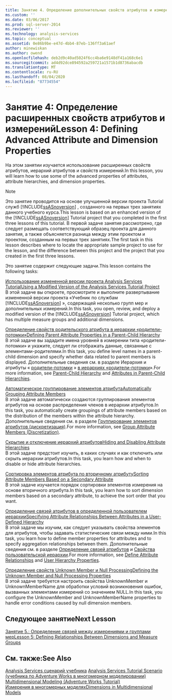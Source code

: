 ```yaml
---
title: Занятие 4. Определение дополнительных свойств атрибутов и измерений | Документация Майкрософт
ms.custom: ''
ms.date: 03/06/2017
ms.prod: sql-server-2014
ms.reviewer: ''
ms.technology: analysis-services
ms.topic: conceptual
ms.assetid: 0e86b9be-e47d-4bb4-87eb-136ff3a61aef
author: minewiskan
ms.author: owend
ms.openlocfilehash: deb2d9c40ad5024f6cc4ba6e9148df41a168c6e1
ms.sourcegitcommit: ad4d92dce894592a259721a1571b1d8736abacdb
ms.translationtype: MT
ms.contentlocale: ru-RU
ms.lasthandoff: 08/04/2020
ms.locfileid: "87734554"
---
```

# <a name="lesson-4-defining-advanced-attribute-and-dimension-properties"></a><span data-ttu-id="7d029-102">Занятие 4: Определение расширенных свойств атрибутов и измерений</span><span class="sxs-lookup"><span data-stu-id="7d029-102">Lesson 4: Defining Advanced Attribute and Dimension Properties</span></span>
  <span data-ttu-id="7d029-103">На этом занятии изучается использование расширенных свойств атрибутов, иерархий атрибутов и свойств измерений.</span><span class="sxs-lookup"><span data-stu-id="7d029-103">In this lesson, you will learn how to use some of the advanced properties of attributes, attribute hierarchies, and dimension properties.</span></span>  
  
> [!NOTE]  
>  <span data-ttu-id="7d029-104">Это занятие проводится на основе улучшенной версии проекта Tutorial служб [!INCLUDE[ssASnoversion](../includes/ssasnoversion-md.md)] , созданного на первых трех занятиях данного учебного курса.</span><span class="sxs-lookup"><span data-stu-id="7d029-104">This lesson is based on an enhanced version of the [!INCLUDE[ssASnoversion](../includes/ssasnoversion-md.md)] Tutorial project that you completed in the first three lessons of this tutorial.</span></span> <span data-ttu-id="7d029-105">В первой задаче занятия рассмотрено, где следует размещать соответствующий образец проекта для данного занятия, а также объясняется разница между этим проектом и проектом, созданным на первых трех занятиях.</span><span class="sxs-lookup"><span data-stu-id="7d029-105">The first task in this lesson describes where to locate the appropriate sample project to use for the lesson, and the difference between this project and the project that you created in the first three lessons.</span></span>  
  
 <span data-ttu-id="7d029-106">Это занятие содержит следующие задачи.</span><span class="sxs-lookup"><span data-stu-id="7d029-106">This lesson contains the following tasks:</span></span>  
  
 [<span data-ttu-id="7d029-107">Использование измененной версии проекта Analysis Services Tutorial</span><span class="sxs-lookup"><span data-stu-id="7d029-107">Using a Modified Version of the Analysis Services Tutorial Project</span></span>](lesson-4-1-using-a-modified-version-of-the-analysis-services-tutorial-project.md)  
 <span data-ttu-id="7d029-108">В этой задаче вы откроете, просмотрите и выполните развертывание измененной версии проекта «Учебник по службам [!INCLUDE[ssASnoversion](../includes/ssasnoversion-md.md)] », содержащей несколько групп мер и дополнительных измерений.</span><span class="sxs-lookup"><span data-stu-id="7d029-108">In this task, you open, review, and deploy a modified version of the [!INCLUDE[ssASnoversion](../includes/ssasnoversion-md.md)] Tutorial project, which has multiple measure groups and additional dimensions.</span></span>  
  
 [<span data-ttu-id="7d029-109">Определение свойств родительского атрибута в иерархии «родители-потомки»</span><span class="sxs-lookup"><span data-stu-id="7d029-109">Defining Parent Attribute Properties in a Parent-Child Hierarchy</span></span>](lesson-4-2-defining-parent-attribute-properties-in-a-parent-child-hierarchy.md)  
 <span data-ttu-id="7d029-110">В этой задаче вы зададите имена уровней в измерении типа «родители-потомки» и укажите, следует ли отображать данные, связанные с элементами-родителями.</span><span class="sxs-lookup"><span data-stu-id="7d029-110">In this task, you define level names in a parent-child dimension and specify whether data related to parent members is displayed.</span></span> <span data-ttu-id="7d029-111">Дополнительные сведения см. в разделе Иерархия и атрибуты « [родители-потомки](multidimensional-models/parent-child-dimension.md) » [в иерархиях «родители-потомки](multidimensional-models/parent-child-dimension-attributes.md)».</span><span class="sxs-lookup"><span data-stu-id="7d029-111">For more information, see [Parent-Child Hierarchy](multidimensional-models/parent-child-dimension.md) and [Attributes in Parent-Child Hierarchies](multidimensional-models/parent-child-dimension-attributes.md).</span></span>  
  
 [<span data-ttu-id="7d029-112">Автоматическое группирование элементов атрибута</span><span class="sxs-lookup"><span data-stu-id="7d029-112">Automatically Grouping Attribute Members</span></span>](lesson-4-3-automatically-grouping-attribute-members.md)  
 <span data-ttu-id="7d029-113">В этой задаче автоматически создаются группирования элементов атрибутов на основе распределения членов в иерархии атрибутов.</span><span class="sxs-lookup"><span data-stu-id="7d029-113">In this task, you automatically create groupings of attribute members based on the distribution of the members within the attribute hierarchy.</span></span> <span data-ttu-id="7d029-114">Дополнительные сведения см. в разделе [Группирование элементов атрибутов (дискретизация)](multidimensional-models/attribute-properties-group-attribute-members.md).</span><span class="sxs-lookup"><span data-stu-id="7d029-114">For more information, see [Group Attribute Members &#40;Discretization&#41;](multidimensional-models/attribute-properties-group-attribute-members.md).</span></span>  
  
 [<span data-ttu-id="7d029-115">Скрытие и отключение иерархий атрибутов</span><span class="sxs-lookup"><span data-stu-id="7d029-115">Hiding and Disabling Attribute Hierarchies</span></span>](lesson-4-4-hiding-and-disabling-attribute-hierarchies.md)  
 <span data-ttu-id="7d029-116">В этой задаче предстоит изучить, в каких случаях и как отключить или скрыть иерархии атрибутов.</span><span class="sxs-lookup"><span data-stu-id="7d029-116">In this task, you learn how and when to disable or hide attribute hierarchies.</span></span>  
  
 [<span data-ttu-id="7d029-117">Сортировка элементов атрибута по вторичному атрибуту</span><span class="sxs-lookup"><span data-stu-id="7d029-117">Sorting Attribute Members Based on a Secondary Attribute</span></span>](lesson-4-5-sorting-attribute-members-based-on-a-secondary-attribute.md)  
 <span data-ttu-id="7d029-118">В этой задаче изучается порядок сортировки элементов измерения на основе вторичного атрибута.</span><span class="sxs-lookup"><span data-stu-id="7d029-118">In this task, you learn how to sort dimension members based on a secondary attribute, to achieve the sort order that you want.</span></span>  
  
 [<span data-ttu-id="7d029-119">Определение связей атрибутов в определенной пользователем иерархии</span><span class="sxs-lookup"><span data-stu-id="7d029-119">Specifying Attribute Relationships Between Attributes in a User-Defined Hierarchy</span></span>](4-6-specifying-attribute-relationships-in-user-defined-hierarchy.md)  
 <span data-ttu-id="7d029-120">В этой задаче мы изучим, как следует указывать свойства элементов для атрибутов, чтобы задавать статистические связи между ними.</span><span class="sxs-lookup"><span data-stu-id="7d029-120">In this task, you learn how to define member properties for attributes and to specify aggregation relationships between them.</span></span> <span data-ttu-id="7d029-121">Дополнительные сведения см. в разделе [Определение связей атрибутов](multidimensional-models/attribute-relationships-define.md) и [Свойства пользовательской иерархии](multidimensional-models-olap-logical-dimension-objects/user-hierarchies-properties.md).</span><span class="sxs-lookup"><span data-stu-id="7d029-121">For more information, see [Define Attribute Relationships](multidimensional-models/attribute-relationships-define.md) and [User Hierarchy Properties](multidimensional-models-olap-logical-dimension-objects/user-hierarchies-properties.md).</span></span>  
  
 [<span data-ttu-id="7d029-122">Определение свойств Unknown Member и Null Processing</span><span class="sxs-lookup"><span data-stu-id="7d029-122">Defining the Unknown Member and Null Processing Properties</span></span>](lesson-4-7-defining-the-unknown-member-and-null-processing-properties.md)  
 <span data-ttu-id="7d029-123">В этой задаче требуется настроить свойства UnknownMember и UnknownMemberName для обработки условий возникновения ошибок, вызванных элементами измерений со значением NULL.</span><span class="sxs-lookup"><span data-stu-id="7d029-123">In this task, you configure the UnknownMember and UnknownMemberName properties to handle error conditions caused by null dimension members.</span></span>  
  
## <a name="next-lesson"></a><span data-ttu-id="7d029-124">Следующее занятие</span><span class="sxs-lookup"><span data-stu-id="7d029-124">Next Lesson</span></span>  
 [<span data-ttu-id="7d029-125">Занятие 5.: Определение связей между измерениями и группами мер</span><span class="sxs-lookup"><span data-stu-id="7d029-125">Lesson 5: Defining Relationships Between Dimensions and Measure Groups</span></span>](lesson-5-defining-relationships-between-dimensions-and-measure-groups.md)  
  
## <a name="see-also"></a><span data-ttu-id="7d029-126">См. также:</span><span class="sxs-lookup"><span data-stu-id="7d029-126">See Also</span></span>  
 <span data-ttu-id="7d029-127">[Analysis Services сценарий учебника](analysis-services-tutorial-scenario.md) </span><span class="sxs-lookup"><span data-stu-id="7d029-127">[Analysis Services Tutorial Scenario](analysis-services-tutorial-scenario.md) </span></span>  
 <span data-ttu-id="7d029-128">[&#40;учебника по Adventure Works в многомерном моделировании&#41;](multidimensional-modeling-adventure-works-tutorial.md) </span><span class="sxs-lookup"><span data-stu-id="7d029-128">[Multidimensional Modeling &#40;Adventure Works Tutorial&#41;](multidimensional-modeling-adventure-works-tutorial.md) </span></span>  
 [<span data-ttu-id="7d029-129">Измерения в многомерных моделях</span><span class="sxs-lookup"><span data-stu-id="7d029-129">Dimensions in Multidimensional Models</span></span>](multidimensional-models/dimensions-in-multidimensional-models.md)  
  
  
